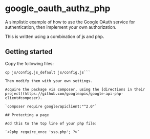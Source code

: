 # google_oauth_authz_php
A simplistic example of how to use the Google OAuth service for authentication, then implement your own authorization.

This is written using a combination of js and php.

## Getting started

Copy the following files:

```cp config.php_default config.php
cp js/config.js_default js/config.js```

Then modify them with your own settings.

Acquire the package via composer, using the [directions in their project](https://github.com/googleapis/google-api-php-client#composer).

`composer require google/apiclient:"^2.0"`

## Protecting a page

Add this to the top line of your php file:

`<?php require_once 'sso.php'; ?>`
